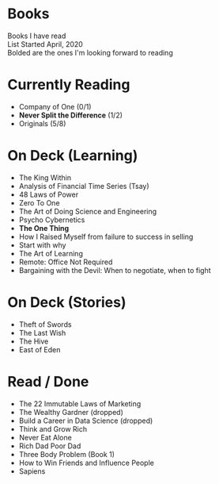 # Books
Books I have read  
List Started April, 2020  
Bolded are the ones I'm looking forward to reading  

# Currently Reading 
- Company of One (0/1)
- **Never Split the Difference** (1/2)
- Originals (5/8)

# On Deck (Learning)
- The King Within
- Analysis of Financial Time Series (Tsay)
- 48 Laws of Power
- Zero To One
- The Art of Doing Science and Engineering
- Psycho Cybernetics
- **The One Thing**
- How I Raised Myself from failure to success in selling
- Start with why
- The Art of Learning
- Remote: Office Not Required
- Bargaining with the Devil: When to negotiate, when to fight


# On Deck (Stories)
- Theft of Swords
- The Last Wish
- The Hive
- East of Eden


# Read / Done
- The 22 Immutable Laws of Marketing
- The Wealthy Gardner (dropped)
- Build a Career in Data Science (dropped)
- Think and Grow Rich
- Never Eat Alone
- Rich Dad Poor Dad
- Three Body Problem (Book 1)
- How to Win Friends and Influence People
- Sapiens


